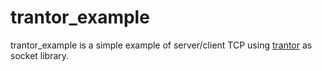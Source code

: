 # trantor_example
 trantor_example is a simple example of server/client TCP using [trantor](https://github.com/an-tao/trantor) as socket library.
